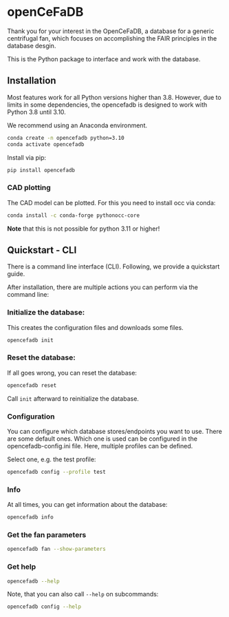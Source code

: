 # openCeFaDB

Thank you for your interest in the OpenCeFaDB, a database for a generic centrifugal fan, which focuses on
accomplishing the FAIR principles in the database desgin.

This is the Python package to interface and work with the database.

## Installation

Most features work for all Python versions higher than 3.8. However, due to limits in some dependencies,
the opencefadb is designed to work with Python 3.8 until 3.10.

We recommend using an Anaconda environment.

```bash
conda create -n opencefadb python=3.10
conda activate opencefadb
```

Install via pip:

```bash
pip install opencefadb
```

### CAD plotting

The CAD model can be plotted. For this you need to install occ via conda:

```bash
conda install -c conda-forge pythonocc-core
```

**Note** that this is not possible for python 3.11 or higher!

## Quickstart - CLI

There is a command line interface (CLI). Following, we provide a quickstart guide.

After installation, there are multiple actions you can perform via the command line:

### Initialize the database:

This creates the configuration files and downloads some files.

```bash
opencefadb init
```

### Reset the database:

If all goes wrong, you can reset the database:

```bash
opencefadb reset
```

Call `init` afterward to reinitialize the database.

### Configuration

You can configure which database stores/endpoints you want to use. There
are some default ones. Which one is used can be configured in the opencefadb-config.ini file. Here,
multiple profiles can be defined.

Select one, e.g. the test profile:

```bash
opencefadb config --profile test
```

### Info

At all times, you can get information about the database:

```bash
opencefadb info
```

### Get the fan parameters

```bash
opencefadb fan --show-parameters
```

### Get help

```bash
opencefadb --help
```

Note, that you can also call `--help` on subcommands:

```bash
opencefadb config --help
```